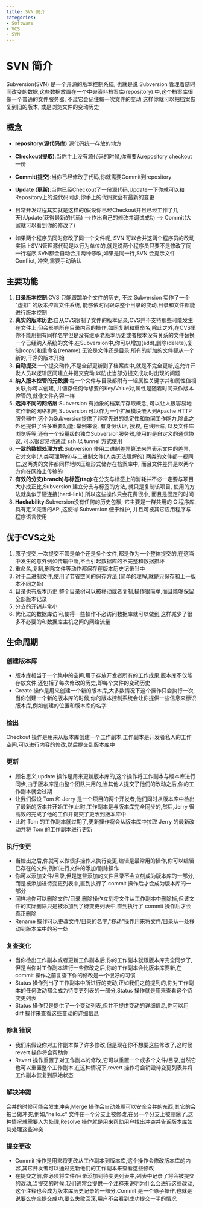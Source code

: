 ```yaml
---
title: SVN 简介
categories:
- Software
- VCS
- SVN
---
```

# SVN 简介

Subversion(SVN) 是一个开源的版本控制系統, 也就是说 Subversion 管理着随时间改变的数据,这些数据放置在一个中央资料档案库(repository) 中,这个档案库很像一个普通的文件服务器, 不过它会记住每一次文件的变动,这样你就可以把档案恢复到旧的版本, 或是浏览文件的变动历史

## 概念

- **repository(源代码库)**:源代码统一存放的地方
- **Checkout(提取)**:当你手上没有源代码的时候,你需要从repository checkout一份
- **Commit(提交)**:当你已经修改了代码,你就需要Commit到repository
- **Update (更新)**:当你已经Checkout了一份源代码,Update一下你就可以和Repository上的源代码同步,你手上的代码就会有最新的变更

- 日常开发过程其实就是这样的(假设你已经Checkout并且已经工作了几天):Update(获得最新的代码) -->作出自己的修改并调试成功 --> Commit(大家就可以看到你的修改了)
- 如果两个程序员同时修改了同一个文件呢, SVN 可以合并这两个程序员的改动,实际上SVN管理源代码是以行为单位的,就是说两个程序员只要不是修改了同一行程序,SVN都会自动合并两种修改,如果是同一行,SVN 会提示文件 Conflict, 冲突,需要手动确认

## 主要功能

1. **目录版本控制**:CVS 只能跟踪单个文件的历史, 不过 Subversion 实作了一个 "虚拟" 的版本控管文件系统, 能够依时间跟踪整个目录的变动,目录和文件都能进行版本控制
2. **真实的版本历史**:自从CVS限制了文件的版本记录,CVS并不支持那些可能发生在文件上,但会影响所在目录内容的操作,如同复制和重命名,除此之外,在CVS里你不能用拥有同样名字但是没有继承老版本历史或者根本没有关系的文件替换一个已经纳入系统的文件,在Subversion中,你可以增加(add),删除(delete),复制(copy)和重命名(rename),无论是文件还是目录,所有的新加的文件都从一个新的,干净的版本开始
3. **自动提交**:一个提交动作,不是全部更新到了档案库中,就是不完全更新,这允许开发人员以逻辑区间建立并提交变动,以防止当部分提交成功时出现的问题
4. **纳入版本控管的元数据**:每一个文件与目录都附有一組属性关键字并和属性值相关联,你可以创建, 并儲存任何你想要的Key/Value对,属性是随着时间来作版本控管的,就像文件內容一样
5. **选择不同的网络层**:Subversion 有抽象的档案库存取概念, 可以让人很容易地实作新的网络机制,Subversion 可以作为一个扩展模块嵌入到Apache HTTP 服务器中,这个为Subversion提供了非常先进的稳定性和协同工作能力,除此之外还提供了许多重要功能: 举例来说, 有身份认证, 授权, 在线压缩, 以及文件库浏览等等,还有一个轻量级的独立Subversion服务器,使用的是自定义的通信协议, 可以很容易地通过 ssh 以 tunnel 方式使用
6. **一致的数据处理方式**:Subversion 使用二进制差异算法来异表示文件的差异, 它对文字(人类可理解的)与二进制文件(人类无法理解的) 两类的文件都一视同仁,这两类的文件都同样地以压缩形式储存在档案库中, 而且文件差异是以两个方向在网络上传输的
7. **有效的分支(branch)与标签(tag)**:在分支与标签上的消耗并不必一定要与项目大小成正比,Subversion 建立分支与标签的方法, 就只是复制该项目, 使用的方法就类似于硬连接(hard-link),所以这些操作只会花费很小, 而且是固定的时间
8. **Hackability**:Subversion没有任何的历史包袱; 它主要是一群共用的 C 程序库, 具有定义完善的API,这使得 Subversion 便于维护, 并且可被其它应用程序与程序语言使用

## 优于CVS之处

1. 原子提交,一次提交不管是单个还是多个文件,都是作为一个整体提交的,在这当中发生的意外例如传输中断,不会引起数据库的不完整和数据损坏
2. 重命名,复制,删除文件等动作都保存在版本历史记录当中
3. 对于二进制文件,使用了节省空间的保存方法,(简单的理解,就是只保存和上一版本不同之处)
4. 目录也有版本历史,整个目录树可以被移动或者复制,操作很简单,而且能够保留全部版本记录
5. 分支的开销非常小
6. 优化过的数据库访问,使得一些操作不必访问数据库就可以做到,这样减少了很多不必要的和数据库主机之间的网络流量

## 生命周期

### 创建版本库

- 版本库相当于一个集中的空间,用于存放开发者所有的工作成果,版本库不仅能存放文件,还包括了每次修改的历史,即每个文件的变动历史
- Create 操作是用来创建一个新的版本库,大多数情况下这个操作只会执行一次,当你创建一个新的版本库的时候,你的版本控制系统会让你提供一些信息来标识版本库,例如创建的位置和版本库的名字

### 检出

Checkout 操作是用来从版本库创建一个工作副本,工作副本是开发者私人的工作空间,可以进行内容的修改,然后提交到版本库中

### 更新

- 顾名思义,update 操作是用来更新版本库的,这个操作将工作副本与版本库进行同步,由于版本库是由整个团队共用的,当其他人提交了他们的改动之后,你的工作副本就会过期
- 让我们假设 Tom 和 Jerry 是一个项目的两个开发者,他们同时从版本库中检出了最新的版本并开始工作,此时,工作副本是与版本库完全同步的,然后,Jerry 很高效的完成了他的工作并提交了更改到版本库中
- 此时 Tom 的工作副本就过期了,更新操作将会从版本库中拉取 Jerry 的最新改动并将 Tom 的工作副本进行更新

### 执行变更

- 当检出之后,你就可以做很多操作来执行变更,编辑是最常用的操作,你可以编辑已存在的文件,例如进行文件的添加/删除操作
- 你可以添加文件/目录,但是这些添加的文件目录不会立刻成为版本库的一部分,而是被添加进待变更列表中,直到执行了 commit 操作后才会成为版本库的一部分
- 同样地你可以删除文件/目录,删除操作立刻将文件从工作副本中删除掉,但该文件的实际删除只是被添加到了待变更列表中,直到执行了 commit 操作后才会真正删除
- Rename 操作可以更改文件/目录的名字,"移动"操作用来将文件/目录从一处移动到版本库中的另一处

### 复查变化

- 当你检出工作副本或者更新工作副本后,你的工作副本就跟版本库完全同步了,但是当你对工作副本进行一些修改之后,你的工作副本会比版本库要新,在 commit 操作之前复查下你的修改是一个很好的习惯
- Status 操作列出了工作副本中所进行的变动,正如我们之前提到的,你对工作副本的任何改动都会成为待变更列表的一部分,Status 操作就是用来查看这个待变更列表
- Status 操作只是提供了一个变动列表,但并不提供变动的详细信息,你可以用 diff 操作来查看这些变动的详细信息

### 修复错误

- 我们来假设你对工作副本做了许多修改,但是现在你不想要这些修改了,这时候 revert 操作将会帮助你
- Revert 操作重置了对工作副本的修改,它可以重置一个或多个文件/目录,当然它也可以重置整个工作副本,在这种情况下,revert 操作将会销毁待变更列表并将工作副本恢复到原始状态

### 解决冲突

合并的时候可能会发生冲突,Merge 操作会自动处理可以安全合并的东西,其它的会被当做冲突,例如,"hello.c" 文件在一个分支上被修改,在另一个分支上被删除了,这种情况就需要人为处理,Resolve 操作就是用来帮助用户找出冲突并告诉版本库如何处理这些冲突

### 提交更改

- Commit 操作是用来将更改从工作副本到版本库,这个操作会修改版本库的内容,其它开发者可以通过更新他们的工作副本来查看这些修改
- 在提交之前,你必须将文件/目录添加到待变更列表中,列表中记录了将会被提交的改动,当提交的时候,我们通常会提供一个注释来说明为什么会进行这些改动,这个注释也会成为版本库历史记录的一部分,Commit 是一个原子操作,也就是说要么完全提交成功,要么失败回滚,用户不会看到成功提交一半的情况